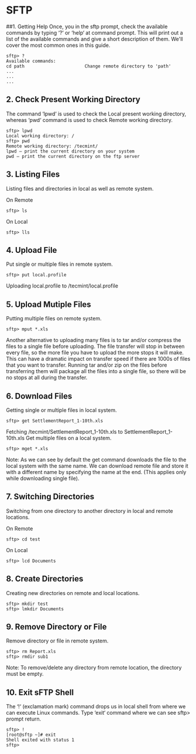 # SFTP

##1. Getting Help
Once, you in the sftp prompt, check the available commands by typing ‘?‘ or ‘help‘ at command prompt. This will print out a list of the available commands and give a short description of them. We'll cover the most common ones in this guide.

```
sftp> ?
Available commands:
cd path                       Change remote directory to 'path'
...
...
...
```

## 2. Check Present Working Directory
The command ‘lpwd‘ is used to check the Local present working directory, whereas ‘pwd‘ command is used to check Remote working directory.

```
sftp> lpwd
Local working directory: /
sftp> pwd
Remote working directory: /tecmint/
lpwd – print the current directory on your system
pwd – print the current directory on the ftp server
```

## 3. Listing Files
Listing files and directories in local as well as remote system.

On Remote
```
sftp> ls
```

On Local
```
sftp> lls
```

## 4. Upload File
Put single or multiple files in remote system.

```
sftp> put local.profile
```

Uploading local.profile to /tecmint/local.profile

## 5. Upload Mutiple Files
Putting multiple files on remote system.

```
sftp> mput *.xls
```

Another alternative to uploading many files is to tar and/or compress the files to a single file before uploading. The file transfer will stop in between every file, so the more file you have to upload the more stops it will make. This can have a dramatic impact on transfer speed if there are 1000s of files that you want to transfer. Running tar and/or zip on the files before transferring them will package all the files into a single file, so there will be no stops at all during the transfer.

## 6. Download Files
Getting single or multiple files in local system.

```
sftp> get SettlementReport_1-10th.xls
```
Fetching /tecmint/SettlementReport_1-10th.xls to SettlementReport_1-10th.xls Get multiple files on a local system.

```
sftp> mget *.xls
```

Note: As we can see by default the get command downloads the file to the local system with the same name. We can download remote file and store it with a different name by specifying the name at the end. (This applies only while downloading single file).

## 7. Switching Directories
Switching from one directory to another directory in local and remote locations.

On Remote
```
sftp> cd test
```

On Local
```
sftp> lcd Documents
```

## 8. Create Directories
Creating new directories on remote and local locations.

```
sftp> mkdir test
sftp> lmkdir Documents
```

## 9. Remove Directory or File
Remove directory or file in remote system.

```
sftp> rm Report.xls
sftp> rmdir sub1
```

Note: To remove/delete any directory from remote location, the directory must be empty.

## 10. Exit sFTP Shell
The ‘!‘ (exclamation mark) command drops us in local shell from where we can execute Linux commands. Type ‘exit‘ command where we can see sftp> prompt return.

```
sftp> !
[root@sftp ~]# exit
Shell exited with status 1
sftp>
```
